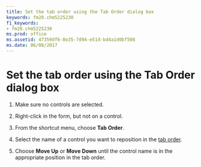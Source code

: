 ```yaml
---
title: Set the tab order using the Tab Order dialog box
keywords: fm20.chm5225230
f1_keywords:
- fm20.chm5225230
ms.prod: office
ms.assetid: 47359df6-8e35-7d94-e51d-bd4a1d0bf508
ms.date: 06/08/2017
---
```



# Set the tab order using the Tab Order dialog box




1. Make sure no controls are selected.
    
2. Right-click in the form, but not on a control.
    
3. From the shortcut menu, choose **Tab Order**.
    
4. Select the name of a control you want to reposition in the [tab order](vbe-glossary.md).
    
5. Choose **Move Up** or **Move Down** until the control name is in the appropriate position in the tab order.
    




